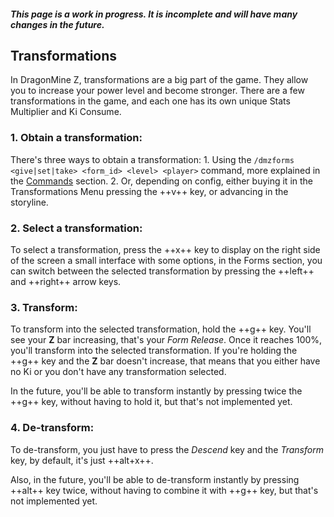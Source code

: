 ##### **This page is a work in progress. It is incomplete and will have many changes in the future.**

## **Transformations**
In DragonMine Z, transformations are a big part of the game. They allow you to increase your power level and become stronger. There are a few transformations in the game, and each one has its own unique Stats Multiplier and Ki Consume.

### 1. **Obtain a transformation:**
There's three ways to obtain a transformation:
    1. Using the `/dmzforms <give|set|take> <form_id> <level> <player>` command, more explained in the [Commands](servers/commands.md) section.
    2. Or, depending on config, either buying it in the Transformations Menu pressing the ++v++ key, or advancing in the storyline.

### 2. **Select a transformation:**
To select a transformation, press the ++x++ key to display on the right side of the screen a small interface with some options, in the Forms section, you can switch between the selected transformation by pressing the ++left++ and ++right++ arrow keys.

### 3. **Transform:**
To transform into the selected transformation, hold the ++g++ key. You'll see your **Z** bar increasing, that's your *Form Release*. Once it reaches 100%, you'll transform into the selected transformation. If you're holding the ++g++ key and the **Z** bar doesn't increase, that means that you either have no Ki or you don't have any transformation selected.  

In the future, you'll be able to transform instantly by pressing twice the ++g++ key, without having to hold it, but that's not implemented yet.  

### 4. **De-transform:**
To de-transform, you just have to press the *Descend* key and the *Transform* key, by default, it's just ++alt+x++.

Also, in the future, you'll be able to de-transform instantly by pressing ++alt++ key twice, without having to combine it with ++g++ key, but that's not implemented yet.